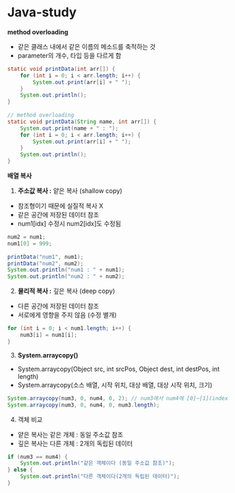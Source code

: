 # Java-study

**method overloading**
- 같은 클래스 내에서 같은 이름의 메소드를 축적하는 것
- parameter의 개수, 타입 등을 다르게 함

```java
static void printData(int arr[]) {
	for (int i = 0; i < arr.length; i++) {
		System.out.print(arr[i] + " ");
	}
	System.out.println();
}
	
// method overloading
static void printData(String name, int arr[]) {
	System.out.print(name + " : ");
	for (int i = 0; i < arr.length; i++) {
		System.out.print(arr[i] + " ");
	}
	System.out.println();
}
```

**배열 복사**
1. **주소값 복사 :** 얕은 복사 (shallow copy)
- 참조형이기 때문에 실질적 복사 X
- 같은 공간에 저장된 데이터 참조
- num1[idx] 수정시 num2[idx]도 수정됨

```java
num2 = num1;
num1[0] = 999;
		
printData("num1", num1);
printData("num2", num2);
System.out.println("num1 : " + num1);
System.out.println("num2 : " + num2);
```
2. **물리적 복사 :** 깊은 복사 (deep copy)
- 다른 공간에 저장된 데이터 참조
- 서로에게 영향을 주지 않음 (수정 별개)
```java
for (int i = 0; i < num1.length; i++) {
	num3[i] = num1[i];
}
```
3. **System.arraycopy()**
- System.arraycopy(Object src, int srcPos, Object dest, int destPos, int length)
- System.arraycopy(소스 배열, 시작 위치, 대상 배열, 대상 시작 위치, 크기)
```java
System.arraycopy(num3, 0, num4, 0, 2); // num3에서 num4에 [0]~[1](index 2개 복사)
System.arraycopy(num3, 0, num4, 0, num3.length); 	
```

4. 객체 비교
- 얕은 복사는 같은 개체 : 동일 주소값 참조
- 깊은 복사는 다른 개체 : 2개의 독립된 데이터
```java
if (num3 == num4) {
	System.out.println("같은 객체이다 (동일 주소값 참조)");
} else {
	System.out.println("다른 객체이다(2개의 독립된 데이터)");
}
```




